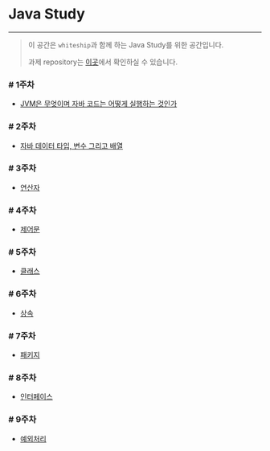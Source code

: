 # Java Study

---
> 이 공간은 `whiteship`과 함께 하는 Java Study를 위한 공간입니다.
>
> 과제 repository는 [이곳](https://github.com/whiteship/live-study/issues?q=is%3Aissue+is%3Aclosed)에서 확인하실 수 있습니다.

### # 1주차

* [JVM은 무엇이며 자바 코드는 어떻게 실행하는 것인가](week1/week1.md)

### # 2주차

* [자바 데이터 타입, 변수 그리고 배열](week2/week2.md)

### # 3주차

* [연산자](week3/week3.md)

### # 4주차

* [제어문](week4/week4.md)

### # 5주차

* [클래스](week5/week5.md)

### # 6주차

* [상속](week6/week6.md)

### # 7주차

* [패키지](week7/week7.md)

### # 8주차

* [인터페이스](week8/week8.md)

### # 9주차

* [예외처리](week9/week9.md)